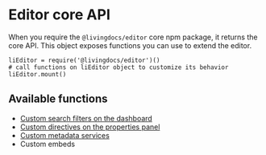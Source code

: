 # Editor core API

When you require the `@livingdocs/editor` core npm package, it returns the core API.
This object exposes functions you can use to extend the editor.

```
liEditor = require('@livingdocs/editor')()
# call functions on liEditor object to customize its behavior
liEditor.mount()
```

## Available functions

- [Custom search filters on the dashboard](./search-filters.md)
- [Custom directives on the properties panel](./properties-panel.md)
- [Custom metadata services](./metadata-services.md)
- Custom embeds 

